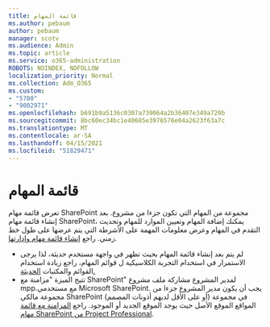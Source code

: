 ```yaml
---
title: قائمة المهام
ms.author: pebaum
author: pebaum
manager: scotv
ms.audience: Admin
ms.topic: article
ms.service: o365-administration
ROBOTS: NOINDEX, NOFOLLOW
localization_priority: Normal
ms.collection: Adm_O365
ms.custom:
- "5780"
- "9002971"
ms.openlocfilehash: b691b9a5136c0307a739064a2b36407e349a720b
ms.sourcegitcommit: 8bc60ec34bc1e40685e3976576e04a2623f63a7c
ms.translationtype: MT
ms.contentlocale: ar-SA
ms.lasthandoff: 04/15/2021
ms.locfileid: "51829471"
---
```

# <a name="task-list"></a>قائمة المهام

تعرض قائمة مهام SharePoint مجموعة من المهام التي تكون جزءا من مشروع. بعد إنشاء قائمة مهام SharePoint، يمكنك إضافة المهام وتعيين الموارد للمهام وتحديث التقدم في المهام وعرض معلومات المهمة على الأشرطة التي يتم عرضها على طول خط زمني. راجع [إنشاء قائمة مهام وإدارتها](https://support.microsoft.com/office/466ad207-46fd-4c77-9af1-41bc23cec21a).  

-   لم يتم بعد إنشاء قائمة المهام بحيث تظهر في واجهة مستخدم حديثة، لذا يرجى الاستمرار في استخدام التجربة الكلاسيكية ل قوائم المهام، راجع زيادة استخدام القوائم والمكتبات [الحديثة.](https://docs.microsoft.com/sharepoint/dev/transform/modernize-userinterface-lists-and-libraries)
-   تتيح الميزة "مزامنة مع SharePoint" لمدير المشروع مشاركة ملف مشروع mpp.مع مستخدمي Microsoft SharePoint. يجب أن يكون مدير المشروع جزءا من مجموعة مالكي SharePoint (أو على الأقل لديهم أذونات المصمم) في مجموعة المواقع الموقع الأصل حيث يوجد الموقع الجديد أو الموجود. راجع [المزامنة مع قائمة مهام SharePoint من Project Professional](https://docs.microsoft.com/office/troubleshoot/project/sync-with-tasks-from-project).
